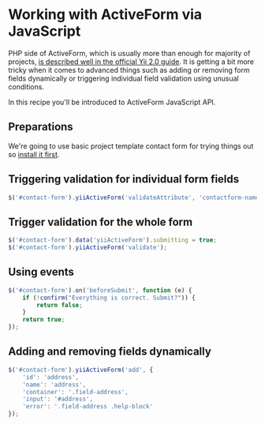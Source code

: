 Working with ActiveForm via JavaScript
======================================

PHP side of ActiveForm, which is usually more than enough for majority of projects,
[is described well in the official Yii 2.0 guide](http://www.yiiframework.com/doc-2.0/guide-input-forms.html). It is getting
a bit more tricky when it comes to advanced things such as adding or removing form fields dynamically or triggering individual
field validation using unusual conditions.

In this recipe you'll be introduced to ActiveForm JavaScript API.

Preparations
------------

We're going to use basic project template contact form for trying things out so [install it first](http://www.yiiframework.com/doc-2.0/guide-start-installation.html).

Triggering validation for individual form fields
------------------------------------------------

```javascript
$('#contact-form').yiiActiveForm('validateAttribute', 'contactform-name');
```

Trigger validation for the whole form
-------------------------------------

```javascript
$('#contact-form').data('yiiActiveForm').submitting = true;
$('#contact-form').yiiActiveForm('validate');
```

Using events
------------

```javascript
$('#contact-form').on('beforeSubmit', function (e) {
	if (!confirm("Everything is correct. Submit?")) {
		return false;
	}
	return true;
});
```

Adding and removing fields dynamically
--------------------------------------

```javascript
$('#contact-form').yiiActiveForm('add', {
    'id': 'address',
    'name': 'address',
    'container': '.field-address',
    'input': '#address',
    'error': '.field-address .help-block'
});
```

